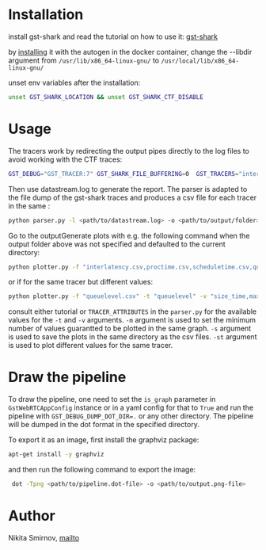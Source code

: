# Installation
install gst-shark and read the tutorial on how to use it: [gst-shark](https://developer.ridgerun.com/wiki/index.php/GstShark)

by [installing](https://developer.ridgerun.com/wiki/index.php/GstShark_-_Getting_Started) it with the autogen in the docker container, change the --libdir argument from  `/usr/lib/x86_64-linux-gnu/` to `/usr/local/lib/x86_64-linux-gnu/`

unset env variables after the installation:
```bash
unset GST_SHARK_LOCATION && unset GST_SHARK_CTF_DISABLE
```

# Usage
The tracers work by redirecting the output pipes directly to the log files to avoid working with the CTF traces:
```bash
GST_DEBUG="GST_TRACER:7" GST_SHARK_FILE_BUFFERING=0  GST_TRACERS="interlatency;proctime;framerate;scheduletime;queuelevel" <script> 2> > (tee datastream.log > metadata.log)
```

Then use datastream.log to generate the report. The parser is adapted to the file dump of the gst-shark traces and produces a csv file for each tracer in the same :
```bash
python parser.py -l <path/to/datastream.log> -o <path/to/output/folder>
```

Go to the outputGenerate plots with e.g. the following command when the output folder above was not specified and defaulted to the current directory:
```bash
python plotter.py -f "interlatency.csv,proctime.csv,scheduletime.csv,queuelevel.csv" -t "interlatency,proctime,scheduletime,queuelevel" -v "time,time,time,size_time" -m 5 -s
```

or if for the same tracer but different values:
```bash
python plotter.py -f "queuelevel.csv" -t "queuelevel" -v "size_time,max_size_time,size_buffers,max_size_buffers" -m 5 -st -s
```

consult either tutorial or `TRACER_ATTRIBUTES` in the `parser.py` for the available values for the `-t` and `-v` arguments. `-m` argument is used to set the minimum number of values guarantted to be plotted in the same graph. `-s` argument is used to save the plots in the same directory as the csv files. `-st` argument is used to plot different values for the same tracer.

# Draw the pipeline
To draw the pipeline, one need to set the `is_graph` parameter in `GstWebRTCAppConfig` instance or in a yaml config for that to `True` and run the pipeline with `GST_DEBUG_DUMP_DOT_DIR=.` or any other directory. The pipeline will be dumped in the dot format in the specified directory.

To export it as an image, first install the graphviz package:
```bash
apt-get install -y graphviz
```
and then run the following command to export the image:
```bash
 dot -Tpng <path/to/pipeline.dot-file> -o <path/to/output.png-file>
```

# Author
Nikita Smirnov, [mailto](mailto:nikita.smirnov@cs.uni-kiel.de)